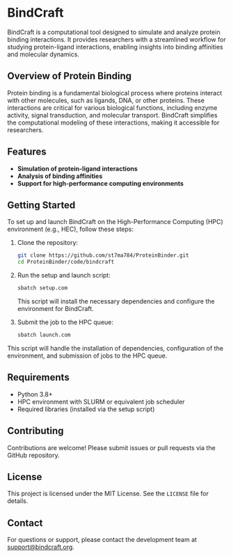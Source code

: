 # BindCraft

BindCraft is a computational tool designed to simulate and analyze protein binding interactions. It provides researchers with a streamlined workflow for studying protein-ligand interactions, enabling insights into binding affinities and molecular dynamics.

## Overview of Protein Binding

Protein binding is a fundamental biological process where proteins interact with other molecules, such as ligands, DNA, or other proteins. These interactions are critical for various biological functions, including enzyme activity, signal transduction, and molecular transport. BindCraft simplifies the computational modeling of these interactions, making it accessible for researchers.

## Features

- **Simulation of protein-ligand interactions**  
- **Analysis of binding affinities**  
- **Support for high-performance computing environments**  

## Getting Started

To set up and launch BindCraft on the High-Performance Computing (HPC) environment (e.g., HEC), follow these steps:

1. Clone the repository:
    ```bash
    git clone https://github.com/st7ma784/ProteinBinder.git
    cd ProteinBinder/code/bindcraft
    ```

2. Run the setup and launch script:
    ```bash
    sbatch setup.com
    ```
    This script will install the necessary dependencies and configure the environment for BindCraft.
3. Submit the job to the HPC queue:
    ```bash
    sbatch launch.com
    ```

This script will handle the installation of dependencies, configuration of the environment, and submission of jobs to the HPC queue.

## Requirements

- Python 3.8+
- HPC environment with SLURM or equivalent job scheduler
- Required libraries (installed via the setup script)

## Contributing

Contributions are welcome! Please submit issues or pull requests via the GitHub repository.

## License

This project is licensed under the MIT License. See the `LICENSE` file for details.

## Contact

For questions or support, please contact the development team at [support@bindcraft.org](mailto:support@bindcraft.org).  